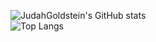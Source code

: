 ![JudahGoldstein's GitHub stats](https://github-readme-stats.vercel.app/api?username=JudahGoldstein&show_icons=true&theme=dark)  
![Top Langs](https://github-readme-stats.vercel.app/api/top-langs/?username=JudahGoldstein&theme=dark)
